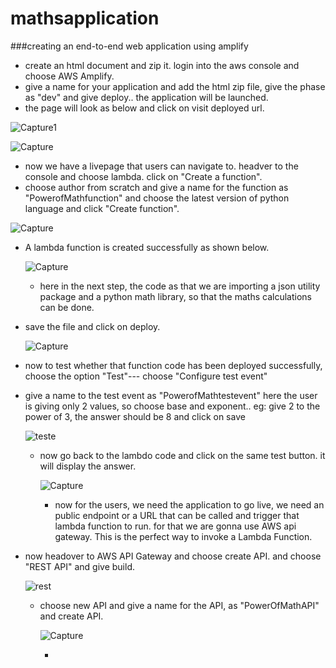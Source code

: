 # mathsapplication
###creating an end-to-end web application using amplify
- create an html document and zip it. login into the aws console and choose AWS Amplify.
- give a name for your application and add the html zip file, give the phase as "dev" and give deploy.. the application will be launched.
- the page will look as below and click on visit deployed url.

![Capture1](https://github.com/nirmal-jack/mathsapplication/assets/170439621/375fa4ab-4b61-4900-82a1-c095b56e10da)



  ![Capture](https://github.com/nirmal-jack/mathsapplication/assets/170439621/52d0a2aa-4bc6-461d-a6b0-d6e4b5222ac5)

- now we have a livepage that users can navigate to. headver to the console and choose lambda. click on "Create a function".
- choose author from scratch and give a name for the function as "PowerofMathfunction" and choose the latest version of python language and click "Create function".

  
![Capture](https://github.com/nirmal-jack/mathsapplication/assets/170439621/21d2d892-c4f2-46e8-b9c0-353cebc68690)


- A lambda function is created successfully as shown below.

  ![Capture](https://github.com/nirmal-jack/mathsapplication/assets/170439621/3ce4351d-522a-419c-ba40-c52e8abe80dd)

  - here in the next step, the code as that we are importing a json utility package and a python math library, so that the maths calculations can be done.
 - save the file and click on deploy.

   ![Capture](https://github.com/nirmal-jack/mathsapplication/assets/170439621/cfeba72a-60f8-4e5c-8370-b16276728b96)

- now to test whether that function code has been deployed successfully, choose the option "Test"--- choose "Configure test event"
- give a name to the test event as "PowerofMathtestevent"
  here the user is giving only 2 values, so choose base and exponent.. eg: give 2 to the power of 3, the answer should be 8 and click on save


  ![teste](https://github.com/nirmal-jack/mathsapplication/assets/170439621/7b8ab665-7619-4bf1-85f8-32bbd9cb548e)

  - now go back to the lambdo code and click on the same test button. it will display the answer.
 
    ![Capture](https://github.com/nirmal-jack/mathsapplication/assets/170439621/68a36f84-0203-4c2c-9821-c11c8a9b58ef)

    - now for the users, we need the application to go live, we need an public endpoint or a URL that can be called and trigger that lambda function to run.
     for that we are gonna use AWS api gateway. This is the perfect way to invoke a Lambda Function.

- now headover to AWS API Gateway and choose create API. and choose "REST API" and give build.

  ![rest](https://github.com/nirmal-jack/mathsapplication/assets/170439621/580aa47c-1737-451d-b7f2-4be90b283a23)

  - choose new API and give a name for the API, as "PowerOfMathAPI" and create API.
 
    ![Capture](https://github.com/nirmal-jack/mathsapplication/assets/170439621/d2bb9bcf-0f7c-4ca4-b058-1f518939bca0)






    - 



   



